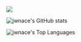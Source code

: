 <img src="https://github.com/jwnace/jwnace/assets/3495660/1a739751-33b8-4e11-b227-e843da89a6f6">

![jwnace's GitHub stats](https://github-readme-stats.vercel.app/api?username=jwnace&show_icons=true&theme=tokyonight)

![jwnace's Top Languages](https://github-readme-stats.vercel.app/api/top-langs/?username=jwnace&theme=tokyonight&layout=compact)

<!--
### Hi there 👋

**jwnace/jwnace** is a ✨ _special_ ✨ repository because its `README.md` (this file) appears on your GitHub profile.

Here are some ideas to get you started:

- 🔭 I’m currently working on ...
- 🌱 I’m currently learning ...
- 👯 I’m looking to collaborate on ...
- 🤔 I’m looking for help with ...
- 💬 Ask me about ...
- 📫 How to reach me: ...
- 😄 Pronouns: ...
- ⚡ Fun fact: ...
-->
